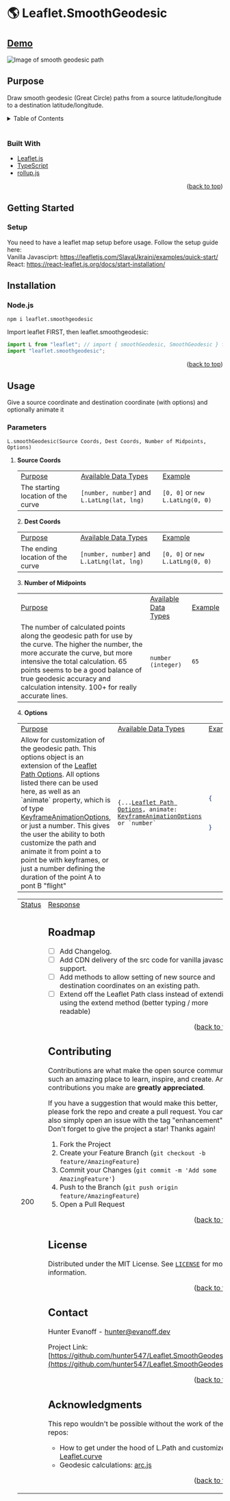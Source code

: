 # 🌎 Leaflet.SmoothGeodesic

## [Demo](https://leaflet-smoothgeodesic.netlify.app/)

![Image of smooth geodesic path](https://raw.githubusercontent.com/hunter547/leaflet-smooth-geodesic-gatsby-site/main/static/ogImage.png)

## Purpose

Draw smooth geodesic (Great Circle) paths from a source latitude/longitude to a destination latitude/longitude.

<div id="top"></div>

<!-- TABLE OF CONTENTS -->
<details>
  <summary>Table of Contents</summary>
  <ol>
    <li>
      <a href="#about-the-project">About The Project</a>
      <ul>
        <li><a href="#built-with">Built With</a></li>
      </ul>
    </li>
    <li>
      <a href="#getting-started">Getting Started</a>
      <ul>
        <li><a href="#installation">Installation</a></li>
      </ul>
    </li>
    <li><a href="#usage">Usage</a></li>
    <li><a href="#roadmap">Roadmap</a></li>
    <li><a href="#contributing">Contributing</a></li>
    <li><a href="#license">License</a></li>
    <li><a href="#contact">Contact</a></li>
    <li><a href="#acknowledgments">Acknowledgments</a></li>
  </ol>
</details>

<br />

### Built With

- [Leaflet.js](https://leafletjs.com/)
- [TypeScript](https://www.typescriptlang.org/)
- [rollup.js](https://rollupjs.org/guide/en/)

<p align="right">(<a href="#top">back to top</a>)</p>

<!-- GETTING STARTED -->

## Getting Started

### Setup

You need to have a leaflet map setup before usage. Follow the setup guide here:
<br />
Vanilla Javasciprt: https://leafletjs.com/SlavaUkraini/examples/quick-start/
<br />
React: https://react-leaflet.js.org/docs/start-installation/

## Installation

### Node.js

```
npm i leaflet.smoothgeodesic
```

Import leaflet FIRST, then leaflet.smoothgeodesic:

```javascript
import L from "leaflet"; // import { smoothGeodesic, SmoothGeodesic } from 'leaflet'; // for TypeScript
import "leaflet.smoothgeodesic";
```

<p align="right">(<a href="#top">back to top</a>)</p>

<!-- USAGE EXAMPLES -->

## Usage

Give a source coordinate and destination coordinate (with options) and optionally animate it

### Parameters

```
L.smoothGeodesic(Source Coords, Dest Coords, Number of Midpoints, Options)
```

1. <b>Source Coords</b>
   <table>
     <tr>
     	<td> Purpose </td> <td> Available Data Types </td><td> Example </td>
     </tr>
     <tr>
       <td> The starting location of the curve </td>
       <td><code>[number, number]</code> and <code>L.LatLng(lat, lng)</code></td>
       <td><code>[0, 0]</code> or <code>new L.LatLng(0, 0)</code></td>
     </tr>
   </table>
   2. <b>Dest Coords</b>
   <table>
     <tr>
     	<td> Purpose </td> <td> Available Data Types </td><td> Example </td>
     </tr>
     <tr>
       <td> The ending location of the curve </td>
       <td><code>[number, number]</code> and <code>L.LatLng(lat, lng)</code></td>
       <td><code>[0, 0]</code> or <code>new L.LatLng(0, 0)</code></td>
     </tr>
   </table>
   3. <b>Number of Midpoints</b>
   <table>
     <tr>
     	<td> Purpose </td> <td> Available Data Types </td><td> Example </td>
     </tr>
     <tr>
       <td> The number of calculated points along the geodesic path for use by the curve. The higher the number, the more accurate the curve, but more intensive the total calculation. 65 points seems to be a good balance of true geodesic accuracy and calculation intensity. 100+ for really accurate lines. </td>
       <td><code>number (integer)</code></td>
       <td><code>65</code></td>
     </tr>
   </table>
   4. <b>Options</b>
   <table>
     <tr>
     	<td> Purpose </td> <td> Available Data Types </td><td> Example </td>
     </tr>
     <tr>
       <td> Allow for customization of the geodesic path. This options object is an extension of the <a href="https://leafletjs.com/SlavaUkraini/reference.html#path">Leaflet Path Options</a>. All options listed there can be used here, as well as an `animate` property, which is of type <a href="https://microsoft.github.io/PowerBI-JavaScript/interfaces/_node_modules_typedoc_node_modules_typescript_lib_lib_dom_d_.keyframeanimationoptions.html">KeyframeAnimationOptions</a>, or just a number. This gives the user the ability to both customize the path and animate it from point a to point be with keyframes, or just a number defining the duration of the point A to pont B "flight" </td>
       <td><code>{...<a href="https://leafletjs.com/SlavaUkraini/reference.html#path">Leaflet Path Options</a>, animate: <a href="https://microsoft.github.io/PowerBI-JavaScript/interfaces/_node_modules_typedoc_node_modules_typescript_lib_lib_dom_d_.keyframeanimationoptions.html">KeyframeAnimationOptions</a> or `number`</code></td>
<td>

```json
{
	"weight": 4,
	"color": "darkslateblue",
	"animate": { "duration": 3000, "delay": 1000 }
}
```

</td>
     </tr>
   </table>

<table>
<tr>
<td> Status </td> <td> Response </td>
</tr>
<tr>
<td> 200 </td>
<td>

<!-- ROADMAP -->

## Roadmap

- [ ] Add Changelog.
- [ ] Add CDN delivery of the src code for vanilla javascript support.
- [ ] Add methods to allow setting of new source and destination coordinates on an existing path.
- [ ] Extend off the Leaflet Path class instead of extending using the extend method (better typing / more readable)

<p align="right">(<a href="#top">back to top</a>)</p>

<!-- CONTRIBUTING -->

## Contributing

Contributions are what make the open source community such an amazing place to learn, inspire, and create. Any contributions you make are **greatly appreciated**.

If you have a suggestion that would make this better, please fork the repo and create a pull request. You can also simply open an issue with the tag "enhancement".
Don't forget to give the project a star! Thanks again!

1. Fork the Project
2. Create your Feature Branch (`git checkout -b feature/AmazingFeature`)
3. Commit your Changes (`git commit -m 'Add some AmazingFeature'`)
4. Push to the Branch (`git push origin feature/AmazingFeature`)
5. Open a Pull Request

<p align="right">(<a href="#top">back to top</a>)</p>

<!-- LICENSE -->

## License

Distributed under the MIT License. See [`LICENSE`](https://github.com/hunter547/Leaflet.SmoothGeodesic/blob/main/LICENSE) for more information.

<p align="right">(<a href="#top">back to top</a>)</p>

<!-- CONTACT -->

## Contact

Hunter Evanoff - hunter@evanoff.dev

Project Link: [https://github.com/hunter547/Leaflet.SmoothGeodesic](https://github.com/hunter547/Leaflet.SmoothGeodesice)

<p align="right">(<a href="#top">back to top</a>)</p>

<!-- ACKNOWLEDGMENTS -->

## Acknowledgments

This repo wouldn't be possible without the work of these repos:

- How to get under the hood of L.Path and customize it: [Leaflet.curve](https://github.com/onikiienko/Leaflet.curve)
- Geodesic calculations: [arc.js](https://github.com/springmeyer/arc.js/)

<p align="right">(<a href="#top">back to top</a>)</p>

<style>
  th { text-align: left; }
  table tr:first-child {
  	text-decoration: underline;
  }
</style>
